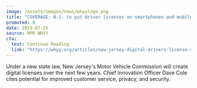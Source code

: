 ```yaml
---
image: /assets/images/news/whyylogo.png
title: "COVERAGE: N.J. to put driver licenses on smartphones and mobile devices"
promoted: 0
date: 2025-07-25
source: NPR WHYY
cta:
  text: Continue Reading
  link: "https://whyy.org/articles/new-jersey-digital-drivers-license-smartphone-mobile-devices/"
---
```


Under a new state law, New Jersey's Motor Vehicle Commission will create digital licenses over the next few years. Chief Innovation Officer Dave Cole cites potential for improved customer service, privacy, and security.
